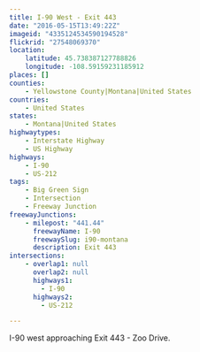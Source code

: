 ```yaml
---
title: I-90 West - Exit 443
date: "2016-05-15T13:49:22Z"
imageid: "4335124534590194528"
flickrid: "27548069370"
location:
    latitude: 45.738387127788826
    longitude: -108.59159231185912
places: []
counties:
    - Yellowstone County|Montana|United States
countries:
    - United States
states:
    - Montana|United States
highwaytypes:
    - Interstate Highway
    - US Highway
highways:
    - I-90
    - US-212
tags:
    - Big Green Sign
    - Intersection
    - Freeway Junction
freewayJunctions:
    - milepost: "441.44"
      freewayName: I-90
      freewaySlug: i90-montana
      description: Exit 443
intersections:
    - overlap1: null
      overlap2: null
      highways1:
        - I-90
      highways2:
        - US-212

---
```

I-90 west approaching Exit 443 - Zoo Drive.